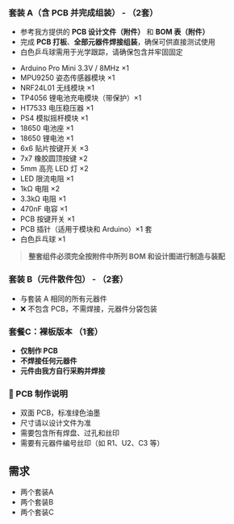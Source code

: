 

### 套装 A（含 PCB 并完成组装） - （2套）

- 参考我方提供的 **PCB 设计文件（附件）** 和 **BOM 表（附件）**
- 完成 **PCB 打板**、**全部元器件焊接组装**，确保可供直接测试使用
- 白色乒乓球需用于光学跟踪，请确保包含并牢固固定

* Arduino Pro Mini 3.3V / 8MHz ×1
* MPU9250 姿态传感器模块 ×1
* NRF24L01 无线模块 ×1
* TP4056 锂电池充电模块（带保护）×1
* HT7533 电压稳压器 ×1
* PS4 模拟摇杆模块 ×1
* 18650 电池座 ×1
* 18650 锂电池 ×1
* 6x6 贴片按键开关 ×3
* 7x7 橡胶圆顶按键 ×2
* 5mm 高亮 LED 灯 ×2
* LED 限流电阻 ×1
* 1kΩ 电阻 ×2
* 3.3kΩ 电阻 ×1
* 470nF 电容 ×1
* PCB 按键开关 ×1
* PCB 插针（适用于模块和 Arduino）×1 套
* 白色乒乓球 ×1

> **整套组件必须完全按附件中所列 BOM 和设计图进行制造与装配**

 ### 套装 B（元件散件包） - （2套）

- 与套装 A 相同的所有元器件
- ❌ 不包含 PCB，不需焊接，元器件分袋包装

### 套餐C：裸板版本 （1套）

- **仅制作 PCB**
- **不焊接任何元器件**
- **元件由我方自行采购并焊接**

### 📌 PCB 制作说明

- 双面 PCB，标准绿色油墨
- 尺寸请以设计文件为准
- 需要包含所有焊盘、过孔和丝印
- 需要有元器件编号丝印（如 R1、U2、C3 等）

## 需求
- 两个套装A
- 两个套装B
- 两个套装C
